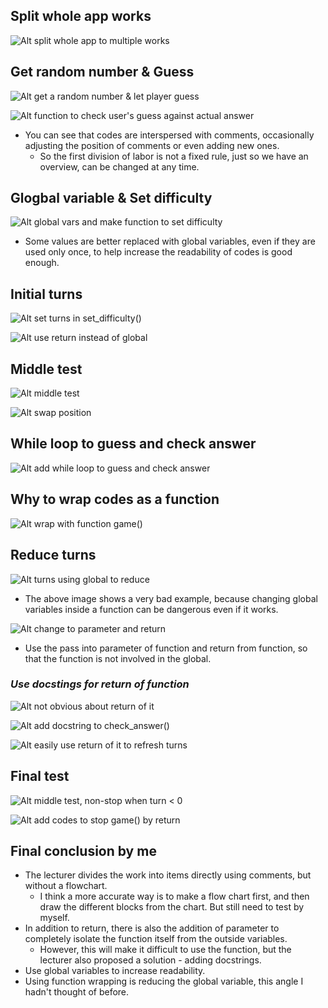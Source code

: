 ## **Split whole app works**

![Alt split whole app to multiple works](pic/01.jpg)

## **Get random number & Guess**

![Alt get a random number & let player guess](pic/02.jpg)

![Alt function to check user's guess against actual answer](pic/03.jpg)

- You can see that codes are interspersed with comments, occasionally adjusting the position of comments or even adding new ones.
  - So the first division of labor is not a fixed rule, just so we have an overview, can be changed at any time.

## **Glogbal variable & Set difficulty**

![Alt global vars and make function to set difficulty](pic/04.jpg)

- Some values are better replaced with global variables, even if they are used only once, to help increase the readability of codes is good enough.

## **Initial turns**

![Alt set turns in set_difficulty()](pic/05.jpg)

![Alt use return instead of global](pic/06.jpg)

## **Middle test**

![Alt middle test](pic/07.jpg)

![Alt swap position](pic/08.jpg)

## **While loop to guess and check answer**

![Alt add while loop to guess and check answer](pic/09.jpg)

## **Why to wrap codes as a function**

![Alt wrap with function game()](pic/10.jpg)

## **Reduce turns**

![Alt turns using global to reduce](pic/11.jpg)

- The above image shows a very bad example, because changing global variables inside a function can be dangerous even if it works.

![Alt change to parameter and return](pic/12.jpg)

- Use the pass into parameter of function and return from function, so that the function is not involved in the global.

### _Use docstings for return of function_

![Alt not obvious about return of it](pic/13.jpg)

![Alt add docstring to check_answer()](pic/14.jpg)

![Alt easily use return of it to refresh turns](pic/15.jpg)

## **Final test**

![Alt middle test, non-stop when turn < 0](pic/16.jpg)

![Alt add codes to stop game() by return](pic/17.jpg)

## **Final conclusion by me**

- The lecturer divides the work into items directly using comments, but without a flowchart.
  - I think a more accurate way is to make a flow chart first, and then draw the different blocks from the chart. But still need to test by myself.
- In addition to return, there is also the addition of parameter to completely isolate the function itself from the outside variables.
  - However, this will make it difficult to use the function, but the lecturer also proposed a solution - adding docstrings.
- Use global variables to increase readability.
- Using function wrapping is reducing the global variable, this angle I hadn't thought of before.
